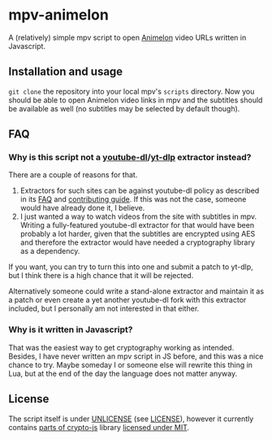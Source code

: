 # mpv-animelon
A (relatively) simple mpv script to open [Animelon](https://animelon.com/) video URLs written in Javascript.

## Installation and usage
`git clone` the repository into your local mpv's `scripts` directory.
Now you should be able to open Animelon video links in mpv and the subtitles should be available as well (no subtitles may be selected by default though).

## FAQ

### Why is this script not a [youtube-dl](https://github.com/ytdl-org/youtube-dl)/[yt-dlp](https://github.com/yt-dlp/yt-dlp) extractor instead?
There are a couple of reasons for that.
1. Extractors for such sites can be against youtube-dl policy as described in its [FAQ](https://github.com/ytdl-org/youtube-dl/blob/master/README.md#can-you-add-support-for-this-anime-video-site-or-site-which-shows-current-movies-for-free)
   and [contributing guide](https://github.com/ytdl-org/youtube-dl/blob/master/CONTRIBUTING.md#adding-support-for-a-new-site).
   If this was not the case, someone would have already done it, I believe.
2. I just wanted a way to watch videos from the site with subtitles in mpv.
   Writing a fully-featured youtube-dl extractor for that would have been probably a lot harder,
   given that the subtitles are encrypted using AES and therefore the extractor would have needed a cryptography library as a dependency.

If you want, you can try to turn this into one and submit a patch to yt-dlp,
but I think there is a high chance that it will be rejected.

Alternatively someone could write a stand-alone extractor and maintain it as a patch
or even create a yet another youtube-dl fork with this extractor included,
but I personally am not interested in that either.

### Why is it written in Javascript?
That was the easiest way to get cryptography working as intended.
Besides, I have never written an mpv script in JS before, and this was a nice chance to try.
Maybe someday I or someone else will rewrite this thing in Lua, but at the end of the day the language does not matter anyway.

## License
The script itself is under [UNLICENSE](http://unlicense.org/) (see [LICENSE](LICENSE)),
however it currently contains [parts of crypto-js](crypto-js) library [licensed under MIT](crypto-js/LICENSE).
